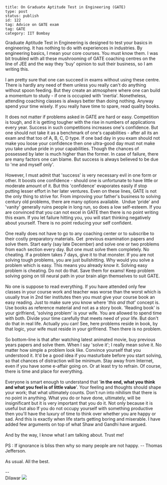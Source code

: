 ~~~~ 
title: On Graduate Aptitude Test in Engineering (GATE)
type: post
status: publish
id: 122
tag: Advice on GATE exam
tag: GATE
category: IIT Bombay
~~~~

Graduate Aptitude Test in Engineering is designed to test your basics in
engineering. It has nothing to do with experiences in industries. By
engineering basics, I mean your core courses. You must know them. I was
bit troubled with all these mushrooming of GATE coaching centres on the
line of JEE and the way they 'buy' opinion to suit their business, so I
am writing this.\
\
I am pretty sure that one can succeed in exams without using these
centre. There is hardly any need of them unless you really can't do
anything without spoon feeding. But they create an atmosphere where one
can build a momentum to study - if one is occupied with 'inertia'.
Nonetheless, attending coaching classes is always better than doing
nothing. Anyway spend your time wisely. If you really have time to
spare, read quality books.\
\
It does not matter if problems asked in GATE are hard or easy.
Competition is tough, and it is getting tougher with the rise in numbers
of applications every year. Success in such competitions increases one's
confidence. But one should not take it as a benchmark of one's
capabilities - after all its an exam and that too of A, B, C, D type. If
one bad day in you exam should not make you loose your confidence then
one ultra-good day must not make you take undue pride in your
capabilities. Though the chances of possessed by later is much higher
than the former. In case of failure, there are many factors one can
blame. But success is always believed to be due to 'me and myself
only'.\
\
However, I must admit that 'success' is very necessary evil in one form
or other. It boosts one confidence - should one is unfortunate to have
little or moderate amount of it. But this 'confidence' evaporates easily
if stop putting lesser effort in her later ventures. Even on these
lines, GATE is not the only thing to strive for. From improving your
father's business to solving century old problems, there are many
options available.  Undue 'pride' and 'vanity' generally ruins people in
long run, so does a low self-esteem. If you are convinced that you can
not excel in GATE then there is no point writing this exam. If you let
failure hitting you, you will start thinking negatively about yourself.
There is no point reducing your self confident.\
\
One really does not have to go to any coaching center or to subscribe to
their costly preparatory materials. Get  previous examination papers and
solve them. Start early (say late December) and solve one or two
problems from each section every day. But one must solve them
completely. No cheating. If a problem takes 7 days, give it to that
monster. If you are not solving tough problems, you are just
bullshitting. Why would you solve a problem which is easy. This means
you already know it. Solving easy problem is cheating. Do not do that.
Save them for exams! Keep problem solving going on till neural path in
your brain align themselves to suit GATE.\
\
No one is suppose to read everything. If you have attended only few
classes in your course work and teacher was worse than the worst which
is usually true in 2nd tier institutes then you must give your course
book an easy reading. Just to make sure you know where '*this and that*'
concept is. Use books as reference material and not as a story book.
'Reading book' is your girlfriend, 'solving problem' is your wife. You
are allowed to spend time with both. Divide your time carefully that
meets need of your life. But don't do that in real life. Actually you
can! See, here problems reside in book, by that logic, your wife must
reside in your girlfriend. Then there is no problem.\
\
So bottom-line is that after watching latest animated movie, buy
previous years papers and solve them. When I say 'solve it'; I really
mean solve it. No matter how simple a problem look like. Convince
yourself that you understood it. It'd be a good idea if you masturbate
before you start solving, so that chances of distraction will be
minimum. Stay away from Internet, even if you have some e-affair going
on. Or at least try to refrain. Of course, there is time and place for
everything.\
\
Everyone is smart enough to understand that '**in the end, what you
think and what you feel is of little value**'. Your feeling and thoughts
should shape your work; that what ultimately counts. Don't run into
nihilism that there is no point in anything. What you do or have done,
ultimately, will be insignificant but it is very important that you do
it. Not only because it is useful but also If you do not occupy yourself
with something productive then you'll have the luxury of time to think
over whether you are happy or sad. And this is exactly when life starts
getting boring and miserable. I have added few arguments on top of what
Shaw and Gandhi have argued. \
\
And by the way, I know what I am talking about. Trust me!\
\
PS : If ignorance is bliss then why so many people are not happy. --
Thomas Jefferson.\
\
As usual. All the best.\
\
--\
Dilawar
![](https://blogger.googleusercontent.com/tracker/3794193585985230867-2996980235093095777?l=dilawarsays.blogspot.com)
